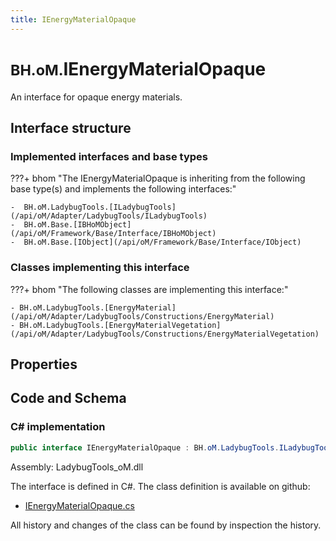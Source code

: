 ```yaml
---
title: IEnergyMaterialOpaque
---
```


# <small>BH.oM.</small>**IEnergyMaterialOpaque**

An interface for opaque energy materials.

## Interface structure

### Implemented interfaces and base types

???+ bhom "The IEnergyMaterialOpaque is inheriting from the following base type(s) and implements the following interfaces:"

    -  BH.oM.LadybugTools.[ILadybugTools](/api/oM/Adapter/LadybugTools/ILadybugTools)
    -  BH.oM.Base.[IBHoMObject](/api/oM/Framework/Base/Interface/IBHoMObject)
    -  BH.oM.Base.[IObject](/api/oM/Framework/Base/Interface/IObject)


### Classes implementing this interface

???+ bhom "The following classes are implementing this interface:"

    - BH.oM.LadybugTools.[EnergyMaterial](/api/oM/Adapter/LadybugTools/Constructions/EnergyMaterial)
    - BH.oM.LadybugTools.[EnergyMaterialVegetation](/api/oM/Adapter/LadybugTools/Constructions/EnergyMaterialVegetation)


## Properties

## Code and Schema

### C# implementation

``` C# title="C#"
public interface IEnergyMaterialOpaque : BH.oM.LadybugTools.ILadybugTools, BH.oM.Base.IBHoMObject, BH.oM.Base.IObject
```

Assembly: LadybugTools_oM.dll

The interface is defined in C#. The class definition is available on github:

- [IEnergyMaterialOpaque.cs](https://github.com/BHoM/LadybugTools_Toolkit/blob/develop/LadybugTools_oM/Constructions\IEnergyMaterialOpaque.cs)

All history and changes of the class can be found by inspection the history.
